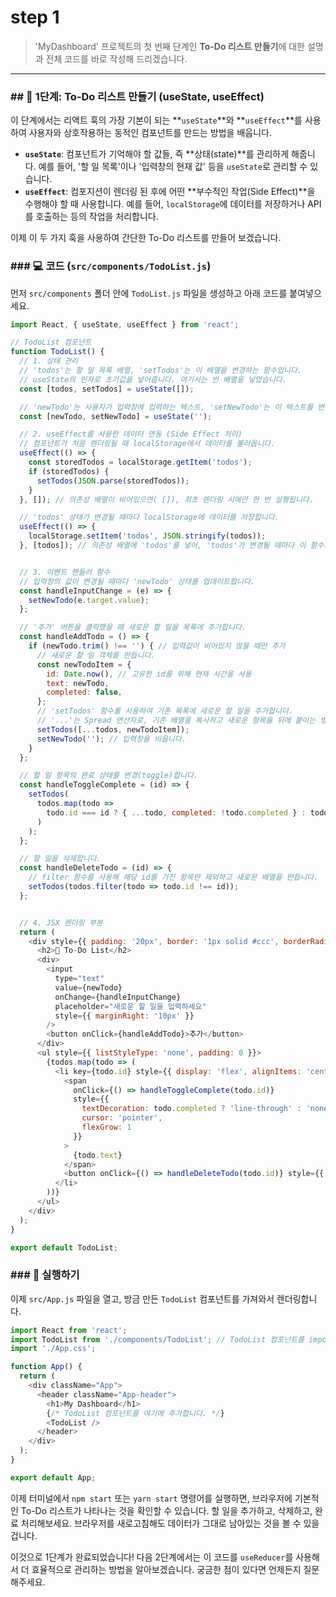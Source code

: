 # step 1
>  'MyDashboard' 프로젝트의 첫 번째 단계인 **To-Do 리스트 만들기**에 대한 설명과 전체 코드를 바로 작성해 드리겠습니다.

-----

### \#\# 📝 1단계: To-Do 리스트 만들기 (useState, useEffect)

이 단계에서는 리액트 훅의 가장 기본이 되는 \*\*`useState`\*\*와 \*\*`useEffect`\*\*를 사용하여 사용자와 상호작용하는 동적인 컴포넌트를 만드는 방법을 배웁니다.

  * **`useState`**: 컴포넌트가 기억해야 할 값들, 즉 \*\*상태(state)\*\*를 관리하게 해줍니다. 예를 들어, '할 일 목록'이나 '입력창의 현재 값' 등을 `useState`로 관리할 수 있습니다.
  * **`useEffect`**: 컴포지션이 렌더링 된 후에 어떤 \*\*부수적인 작업(Side Effect)\*\*을 수행해야 할 때 사용합니다. 예를 들어, `localStorage`에 데이터를 저장하거나 API를 호출하는 등의 작업을 처리합니다.

이제 이 두 가지 훅을 사용하여 간단한 To-Do 리스트를 만들어 보겠습니다.

### \#\#\# 💻 코드 (`src/components/TodoList.js`)

먼저 `src/components` 폴더 안에 `TodoList.js` 파일을 생성하고 아래 코드를 붙여넣으세요.

```javascript
import React, { useState, useEffect } from 'react';

// TodoList 컴포넌트
function TodoList() {
  // 1. 상태 관리
  // 'todos'는 할 일 목록 배열, 'setTodos'는 이 배열을 변경하는 함수입니다.
  // useState의 인자로 초기값을 넣어줍니다. 여기서는 빈 배열을 넣었습니다.
  const [todos, setTodos] = useState([]);

  // 'newTodo'는 사용자가 입력창에 입력하는 텍스트, 'setNewTodo'는 이 텍스트를 변경하는 함수입니다.
  const [newTodo, setNewTodo] = useState('');

  // 2. useEffect를 사용한 데이터 연동 (Side Effect 처리)
  // 컴포넌트가 처음 렌더링될 때 localStorage에서 데이터를 불러옵니다.
  useEffect(() => {
    const storedTodos = localStorage.getItem('todos');
    if (storedTodos) {
      setTodos(JSON.parse(storedTodos));
    }
  }, []); // 의존성 배열이 비어있으면( []), 최초 렌더링 시에만 한 번 실행됩니다.

  // 'todos' 상태가 변경될 때마다 localStorage에 데이터를 저장합니다.
  useEffect(() => {
    localStorage.setItem('todos', JSON.stringify(todos));
  }, [todos]); // 의존성 배열에 'todos'를 넣어, 'todos'가 변경될 때마다 이 함수가 실행되도록 합니다.


  // 3. 이벤트 핸들러 함수
  // 입력창의 값이 변경될 때마다 'newTodo' 상태를 업데이트합니다.
  const handleInputChange = (e) => {
    setNewTodo(e.target.value);
  };

  // '추가' 버튼을 클릭했을 때 새로운 할 일을 목록에 추가합니다.
  const handleAddTodo = () => {
    if (newTodo.trim() !== '') { // 입력값이 비어있지 않을 때만 추가
      // 새로운 할 일 객체를 만듭니다.
      const newTodoItem = {
        id: Date.now(), // 고유한 id를 위해 현재 시간을 사용
        text: newTodo,
        completed: false,
      };
      // 'setTodos' 함수를 사용하여 기존 목록에 새로운 할 일을 추가합니다.
      // '...'는 Spread 연산자로, 기존 배열을 복사하고 새로운 항목을 뒤에 붙이는 방식입니다.
      setTodos([...todos, newTodoItem]);
      setNewTodo(''); // 입력창을 비웁니다.
    }
  };

  // 할 일 항목의 완료 상태를 변경(toggle)합니다.
  const handleToggleComplete = (id) => {
    setTodos(
      todos.map(todo =>
        todo.id === id ? { ...todo, completed: !todo.completed } : todo
      )
    );
  };

  // 할 일을 삭제합니다.
  const handleDeleteTodo = (id) => {
    // filter 함수를 사용해 해당 id를 가진 항목만 제외하고 새로운 배열을 만듭니다.
    setTodos(todos.filter(todo => todo.id !== id));
  };


  // 4. JSX 렌더링 부분
  return (
    <div style={{ padding: '20px', border: '1px solid #ccc', borderRadius: '8px', margin: '10px' }}>
      <h2>📝 To-Do List</h2>
      <div>
        <input
          type="text"
          value={newTodo}
          onChange={handleInputChange}
          placeholder="새로운 할 일을 입력하세요"
          style={{ marginRight: '10px' }}
        />
        <button onClick={handleAddTodo}>추가</button>
      </div>
      <ul style={{ listStyleType: 'none', padding: 0 }}>
        {todos.map(todo => (
          <li key={todo.id} style={{ display: 'flex', alignItems: 'center', margin: '5px 0' }}>
            <span
              onClick={() => handleToggleComplete(todo.id)}
              style={{
                textDecoration: todo.completed ? 'line-through' : 'none',
                cursor: 'pointer',
                flexGrow: 1
              }}
            >
              {todo.text}
            </span>
            <button onClick={() => handleDeleteTodo(todo.id)} style={{ marginLeft: '10px' }}>삭제</button>
          </li>
        ))}
      </ul>
    </div>
  );
}

export default TodoList;

```

### \#\#\# 🚀 실행하기

이제 `src/App.js` 파일을 열고, 방금 만든 `TodoList` 컴포넌트를 가져와서 렌더링합니다.

```javascript
import React from 'react';
import TodoList from './components/TodoList'; // TodoList 컴포넌트를 import 합니다.
import './App.css';

function App() {
  return (
    <div className="App">
      <header className="App-header">
        <h1>My Dashboard</h1>
        {/* TodoList 컴포넌트를 여기에 추가합니다. */}
        <TodoList />
      </header>
    </div>
  );
}

export default App;

```

이제 터미널에서 `npm start` 또는 `yarn start` 명령어를 실행하면, 브라우저에 기본적인 To-Do 리스트가 나타나는 것을 확인할 수 있습니다. 할 일을 추가하고, 삭제하고, 완료 처리해보세요. 브라우저를 새로고침해도 데이터가 그대로 남아있는 것을 볼 수 있을 겁니다.

이것으로 1단계가 완료되었습니다\! 다음 2단계에서는 이 코드를 `useReducer`를 사용해서 더 효율적으로 관리하는 방법을 알아보겠습니다. 궁금한 점이 있다면 언제든지 질문해주세요.
